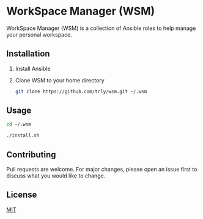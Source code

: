 # WorkSpace Manager (WSM)

WorkSpace Manager (WSM) is a collection of Ansible roles to help manage your personal workspace.

## Installation

1. Install Ansible

2. Clone WSM to your home directory

    ```bash
    git clone https://github.com/trly/wsm.git ~/.wsm
    ```

## Usage

```bash
cd ~/.wsm

./install.sh
```

## Contributing
Pull requests are welcome. For major changes, please open an issue first to discuss what you would like to change.

## License
[MIT](https://choosealicense.com/licenses/mit/)
